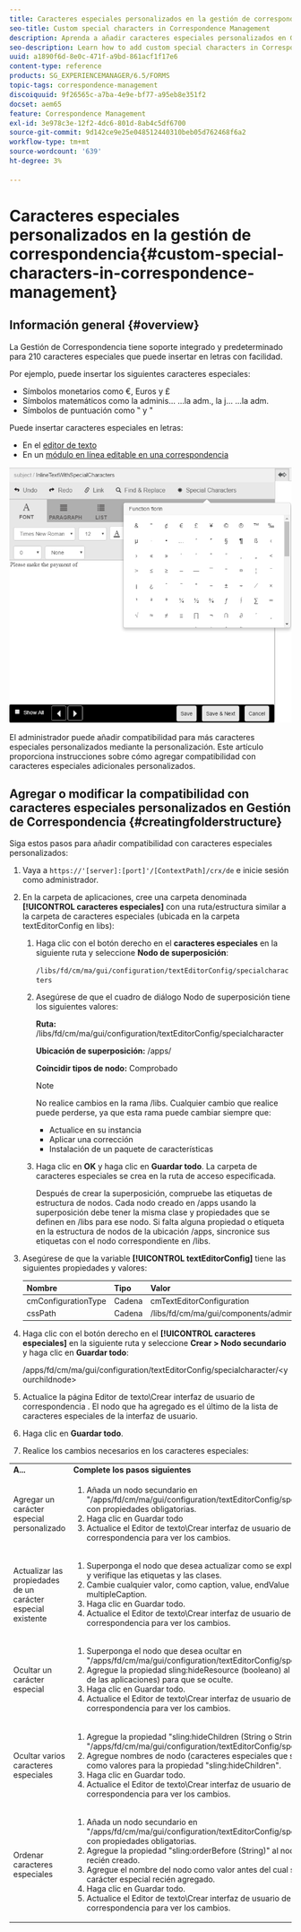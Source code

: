 ```yaml
---
title: Caracteres especiales personalizados en la gestión de correspondencia
seo-title: Custom special characters in Correspondence Management
description: Aprenda a añadir caracteres especiales personalizados en Gestión de Correspondencia.
seo-description: Learn how to add custom special characters in Correspondence Management.
uuid: a1890f6d-8e0c-471f-a9bd-861acf1f17e6
content-type: reference
products: SG_EXPERIENCEMANAGER/6.5/FORMS
topic-tags: correspondence-management
discoiquuid: 9f26565c-a7ba-4e9e-bf77-a95eb8e351f2
docset: aem65
feature: Correspondence Management
exl-id: 3e978c3e-12f2-4dc6-801d-8ab4c5df6700
source-git-commit: 9d142ce9e25e048512440310beb05d762468f6a2
workflow-type: tm+mt
source-wordcount: '639'
ht-degree: 3%

---
```


# Caracteres especiales personalizados en la gestión de correspondencia{#custom-special-characters-in-correspondence-management}

## Información general {#overview}

La Gestión de Correspondencia tiene soporte integrado y predeterminado para 210 caracteres especiales que puede insertar en letras con facilidad.

Por ejemplo, puede insertar los siguientes caracteres especiales:

* Símbolos monetarios como €, Euros y £
* Símbolos matemáticos como la adminis... ...la adm., la j... ...la adm.
* Símbolos de puntuación como ‟ y &quot;

Puede insertar caracteres especiales en letras:

* En el [editor de texto](/help/forms/using/document-fragments.md#createtext)
* En un [módulo en línea editable en una correspondencia](../../forms/using/create-correspondence.md#managecontent)

![especialcaracterissinlinemodul](assets/specialcharactersinlinemodule.png)

El administrador puede añadir compatibilidad para más caracteres especiales personalizados mediante la personalización. Este artículo proporciona instrucciones sobre cómo agregar compatibilidad con caracteres especiales adicionales personalizados.

## Agregar o modificar la compatibilidad con caracteres especiales personalizados en Gestión de Correspondencia {#creatingfolderstructure}

Siga estos pasos para añadir compatibilidad con caracteres especiales personalizados:

1. Vaya a `https://'[server]:[port]'/[ContextPath]/crx/de` e inicie sesión como administrador.
1. En la carpeta de aplicaciones, cree una carpeta denominada **[!UICONTROL caracteres especiales]** con una ruta/estructura similar a la carpeta de caracteres especiales (ubicada en la carpeta textEditorConfig en libs):

   1. Haga clic con el botón derecho en el **caracteres especiales** en la siguiente ruta y seleccione **Nodo de superposición**:

      `/libs/fd/cm/ma/gui/configuration/textEditorConfig/specialcharacters`

   1. Asegúrese de que el cuadro de diálogo Nodo de superposición tiene los siguientes valores:

      **Ruta:** /libs/fd/cm/ma/gui/configuration/textEditorConfig/specialcharacter

      **Ubicación de superposición:** /apps/

      **Coincidir tipos de nodo:** Comprobado

      >[!NOTE]
      >
      >No realice cambios en la rama /libs. Cualquier cambio que realice puede perderse, ya que esta rama puede cambiar siempre que:
      >
      >
      >
      >    * Actualice en su instancia
      >    * Aplicar una corrección
      >    * Instalación de un paquete de características


   1. Haga clic en **OK** y haga clic en **Guardar todo**. La carpeta de caracteres especiales se crea en la ruta de acceso especificada.

      Después de crear la superposición, compruebe las etiquetas de estructura de nodos. Cada nodo creado en /apps usando la superposición debe tener la misma clase y propiedades que se definen en /libs para ese nodo. Si falta alguna propiedad o etiqueta en la estructura de nodos de la ubicación /apps, sincronice sus etiquetas con el nodo correspondiente en /libs.

1. Asegúrese de que la variable **[!UICONTROL textEditorConfig]** tiene las siguientes propiedades y valores:

   | Nombre | Tipo | Valor |
   |---|---|---|
   | cmConfigurationType | Cadena | cmTextEditorConfiguration |
   | cssPath | Cadena | /libs/fd/cm/ma/gui/components/admin/createasset/textcontrol/clientlibs/textcontrol |

1. Haga clic con el botón derecho en el **[!UICONTROL caracteres especiales]** en la siguiente ruta y seleccione **Crear > Nodo secundario** y haga clic en **Guardar todo**:

   /apps/fd/cm/ma/gui/configuration/textEditorConfig/specialcharacter/&lt;yourchildnode>

1. Actualice la página Editor de texto\Crear interfaz de usuario de correspondencia . El nodo que ha agregado es el último de la lista de caracteres especiales de la interfaz de usuario.
1. Haga clic en **Guardar todo**.
1. Realice los cambios necesarios en los caracteres especiales:

<table>
 <tbody>
  <tr>
   <td><strong>A...</strong></td>
   <td><strong>Complete los pasos siguientes</strong></td>
  </tr>
  <tr>
   <td>Agregar un carácter especial personalizado</td>
   <td>
    <ol>
     <li>Añada un nodo secundario en "/apps/fd/cm/ma/gui/configuration/textEditorConfig/specialcharacter" con propiedades obligatorias.</li>
     <li>Haga clic en Guardar todo</li>
     <li>Actualice el Editor de texto\Crear interfaz de usuario de correspondencia para ver los cambios.</li>
    </ol> </td>
  </tr>
  <tr>
   <td>Actualizar las propiedades de un carácter especial existente</td>
   <td>
    <ol>
     <li>Superponga el nodo que desea actualizar como se explica más arriba y verifique las etiquetas y las clases.</li>
     <li>Cambie cualquier valor, como caption, value, endValue y multipleCaption. </li>
     <li>Haga clic en Guardar todo. </li>
     <li>Actualice el Editor de texto\Crear interfaz de usuario de correspondencia para ver los cambios.</li>
    </ol> </td>
  </tr>
  <tr>
   <td>Ocultar un carácter especial</td>
   <td>
    <ol>
     <li>Superponga el nodo que desea ocultar en "/apps/fd/cm/ma/gui/configuration/textEditorConfig/specialcharacter"</li>
     <li>Agregue la propiedad sling:hideResource (booleano) al nodo (debajo de las aplicaciones) para que se oculte. </li>
     <li>Haga clic en Guardar todo. </li>
     <li>Actualice el Editor de texto\Crear interfaz de usuario de correspondencia para ver los cambios.<br /> </li>
    </ol> </td>
  </tr>
  <tr>
   <td>Ocultar varios caracteres especiales</td>
   <td>
    <ol>
     <li>Agregue la propiedad "sling:hideChildren (String o String[])" a "/apps/fd/cm/ma/gui/configuration/textEditorConfig/specialcharacter". </li>
     <li>Agregue nombres de nodo (caracteres especiales que se ocultarán) como valores para la propiedad "sling:hideChildren". </li>
     <li>Haga clic en Guardar todo. </li>
     <li>Actualice el Editor de texto\Crear interfaz de usuario de correspondencia para ver los cambios.<br /> </li>
    </ol> </td>
  </tr>
  <tr>
   <td>Ordenar caracteres especiales</td>
   <td>
    <ol>
     <li>Añada un nodo secundario en "/apps/fd/cm/ma/gui/configuration/textEditorConfig/specialcharacter" con propiedades obligatorias. </li>
     <li>Agregue la propiedad "sling:orderBefore (String)" al nodo secundario recién creado. </li>
     <li>Agregue el nombre del nodo como valor antes del cual se mostrará el carácter especial recién agregado. </li>
     <li>Haga clic en Guardar todo. </li>
     <li>Actualice el Editor de texto\Crear interfaz de usuario de correspondencia para ver los cambios.<br /> </li>
    </ol> </td>
  </tr>
 </tbody>
</table>
